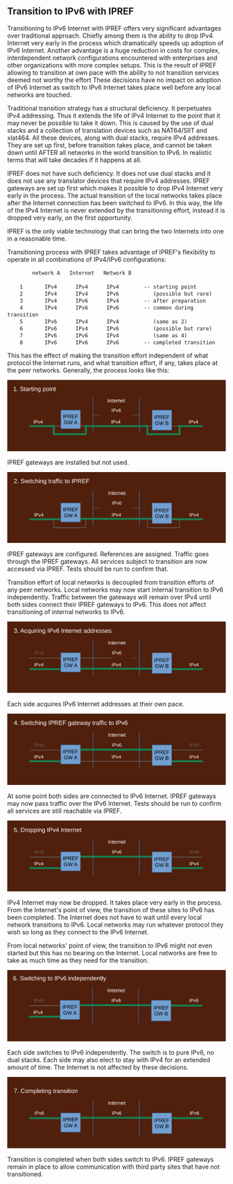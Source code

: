 ## Transition to IPv6 with IPREF

Transitioning to IPv6 Internet with IPREF offers very significant advantages over traditional approach. Chiefly among them is the ability to drop IPv4 Internet very early in the process which dramatically speeds up adoption of IPv6 Internet. Another advantage is a huge reduction in costs for complex, interdependent network configurations encountered with enterprises and other organizations with more complex setups. This is the result of IPREF allowing to transition at own pace with the ability to not transition services deemed not worthy the effort These decisions have no impact on adoption of IPv6 Internet as switch to IPv6 Internet takes place well before any local networks are touched.

Traditional transition strategy has a structural deficiency. It perpetuates IPv4 addressing. Thus it extends the life of IPv4 Internet to the point that it may never be possible to take it down. This is caused by the use of dual stacks and a collection of translation devices such as NAT64/SIIT and xlat464. All these devices, along with dual stacks, require IPv4 addresses. They are set up first, before transition takes place, and cannot be taken down until AFTER all networks in the world transition to IPv6. In realistic terms that will take decades if it happens at all.

IPREF does not have such deficiency. It does not use dual stacks and it does not use any translator devices that require IPv4 addresses. IPREF gateways are set up first which makes it possible to drop IPv4 Internet very early in the process. The actual transition of the local networks takes place after the Internet connection has been switched to IPv6. In this way, the life of the IPv4 Internet is never extended by the transitioning effort, instead it is dropped very early, on the first opportunity.

IPREF is the only viable technology that can bring the two Internets into one in a reasonable time.

Transitioning process with IPREF takes advantage of IPREF's flexibility to operate in all combinations of IPv4/IPv6 configurations:

```
        network A   Internet   Network B

    1       IPv4      IPv4      IPv4        -- starting point
    2       IPv4      IPv4      IPv6           (possible but rare)
    3       IPv4      IPv6      IPv4        -- after preparation
    4       IPv4      IPv6      IPv6        -- common during transition
    5       IPv6      IPv4      IPv4           (same as 2)
    6       IPv6      IPv4      IPv6           (possible but rare)
    7       IPv6      IPv6      IPv4           (same as 4)
    8       IPv6      IPv6      IPv6        -- completed transition
```
This has the effect of making the transition effort independent of what protocol the Internet runs, and what transition effort, if any, takes place at the peer networks. Generally, the process looks like this:

![](./transition-to-ipv6-with-ipref.s1.jpg)

IPREF gateways are installed but not used.

![](./transition-to-ipv6-with-ipref.s2.jpg)

IPREF gateways are configured. References are assigned. Traffic goes through the IPREF gateways. All services subject to transition are now accessed via IPREF. Tests should be run to confirm that.

Transition effort of local networks is decoupled from transition efforts of any peer networks. Local networks may now start internal transition to IPv6 independently. Traffic between the gateways will remain over IPv4 until both sides connect their IPREF gateways to IPv6. This does not affect transitioning of internal networks to IPv6.

![](./transition-to-ipv6-with-ipref.s3.jpg)

Each side acquires IPv6 Internet addresses at their own pace.

![](./transition-to-ipv6-with-ipref.s4.jpg)

At some point both sides are connected to IPv6 Internet. IPREF gateways may now pass traffic over the IPv6 Internet. Tests should be run to confirm all services are still reachable via IPREF.

![](./transition-to-ipv6-with-ipref.s5.jpg)

IPv4 Internet may now be dropped. It takes place very early in the process. From the Internet's point of view, the transition of these sites to IPv6 has been completed. The Internet does not have to wait until every local network transitions to IPv6. Local networks may run whatever protocol they wish so long as they connect to the IPv6 Internet.

From local networks' point of view, the transition to IPv6 might not even started but this has no bearing on the Internet. Local networks are free to take as much time as they need for the transition.

![](./transition-to-ipv6-with-ipref.s6.jpg)

Each side switches to IPv6 independently. The switch is to pure IPv6, no dual stacks. Each side may also elect to stay with IPv4 for an extended amount of time. The Internet is not affected by these decisions.

![](./transition-to-ipv6-with-ipref.s7.jpg)

Transition is completed when both sides switch to IPv6. IPREF gateways remain in place to allow communication with third party sites that have not transitioned.